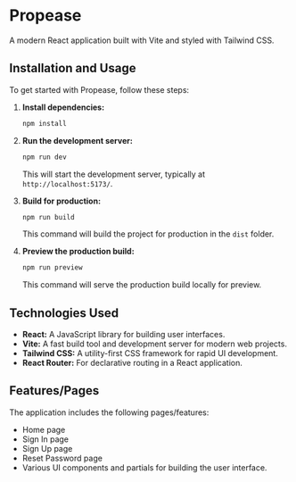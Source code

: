# Propease

A modern React application built with Vite and styled with Tailwind CSS.

## Installation and Usage

To get started with Propease, follow these steps:

1.  **Install dependencies:**
    ```bash
    npm install
    ```

2.  **Run the development server:**
    ```bash
    npm run dev
    ```
    This will start the development server, typically at `http://localhost:5173/`.

3.  **Build for production:**
    ```bash
    npm run build
    ```
    This command will build the project for production in the `dist` folder.

4.  **Preview the production build:**
    ```bash
    npm run preview
    ```
    This command will serve the production build locally for preview.

## Technologies Used

*   **React:** A JavaScript library for building user interfaces.
*   **Vite:** A fast build tool and development server for modern web projects.
*   **Tailwind CSS:** A utility-first CSS framework for rapid UI development.
*   **React Router:** For declarative routing in a React application.

## Features/Pages

The application includes the following pages/features:
- Home page
- Sign In page
- Sign Up page
- Reset Password page
- Various UI components and partials for building the user interface.
